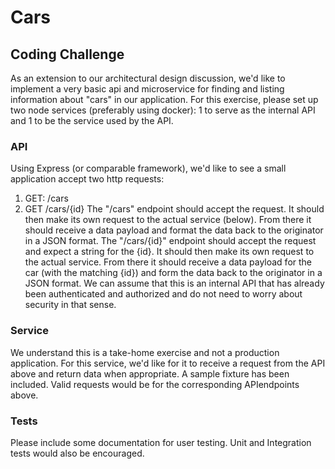 # Cars

 ## Coding Challenge
As an extension to our architectural design discussion, we'd like to implement a very basic api
and microservice for finding and listing information about "cars" in our application.
For this exercise, please set up two node services (preferably using docker): 1 to serve as the
internal API and 1 to be the service used by the API.

### API
Using Express (or comparable framework), we'd like to see a small application accept two http
requests:
1. GET: /cars
2. GET /cars/{id}
The ​"/cars"​ endpoint should accept the request. It should then make its own request to the
actual service (below). From there it should receive a data payload and format the data back to
the originator in a JSON format.
The ​"/cars/{id}" ​endpoint should accept the request and expect a string for the {id}. It should
then make its own request to the actual service. From there it should receive a data payload for
the car (with the matching {id}) and form the data back to the originator in a JSON format.
We can assume that this is an internal API that has already been authenticated and authorized
and do not need to worry about security in that sense.

### Service
We understand this is a take-home exercise and not a production application. For this service,
we'd like for it to receive a request from the ​API​ above and return data when appropriate. A
sample fixture has been included. Valid requests would be for the corresponding ​API ​endpoints
above.

### Tests
Please include some documentation for user testing. Unit and Integration tests would also be
encouraged.
